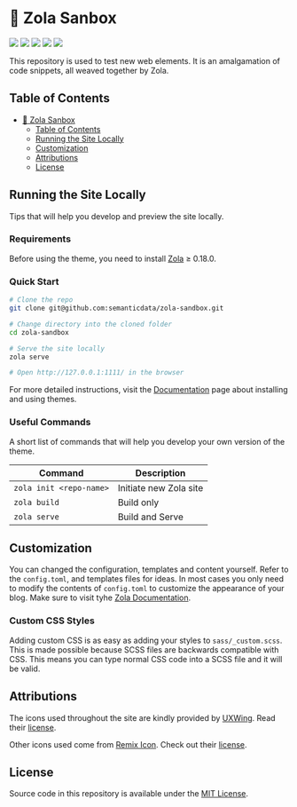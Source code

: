 # 🧪 Zola Sanbox

<p align="">
  <img src="https://img.shields.io/github/languages/code-size/semanticdata/zola-sandbox" />
  <img src="https://img.shields.io/github/repo-size/semanticdata/zola-sandbox" />
  <img src="https://img.shields.io/github/commit-activity/t/semanticdata/zola-sandbox" />
  <img src="https://img.shields.io/github/last-commit/semanticdata/zola-sandbox" />
  <img src="https://img.shields.io/website/https/semanticdata.github.io/zola-sandbox.svg" />
</p>

This repository is used to test new web elements. It is an amalgamation of code snippets, all weaved together by Zola.

## Table of Contents

- [🧪 Zola Sanbox](#-zola-sanbox)
  - [Table of Contents](#table-of-contents)
  - [Running the Site Locally](#running-the-site-locally)
  - [Customization](#customization)
  - [Attributions](#attributions)
  - [License](#license)

## Running the Site Locally

Tips that will help you develop and preview the site locally.

### Requirements

Before using the theme, you need to install [Zola](https://www.getzola.org/documentation/getting-started/installation/) ≥ 0.18.0.

### Quick Start

```sh
# Clone the repo
git clone git@github.com:semanticdata/zola-sandbox.git

# Change directory into the cloned folder
cd zola-sandbox

# Serve the site locally
zola serve

# Open http://127.0.0.1:1111/ in the browser
```

For more detailed instructions, visit the [Documentation](https://www.getzola.org/documentation/themes/installing-and-using-themes/) page about installing and using themes.

### Useful Commands

A short list of commands that will help you develop your own version of the theme.

| Command                    | Description                |
| -------------------------- | -------------------------- |
| `zola init <repo-name>`    | Initiate new Zola site     |
| `zola build`               | Build only                 |
| `zola serve`               | Build and Serve            |

## Customization

You can changed the configuration, templates and content yourself. Refer to the `config.toml`, and templates files for ideas. In most cases you only need to modify the contents of `config.toml` to customize the appearance of your blog. Make sure to visit tyhe [Zola Documentation](https://www.getzola.org/documentation/getting-started/overview/).

### Custom CSS Styles

Adding custom CSS is as easy as adding your styles to `sass/_custom.scss`. This is made possible because SCSS files are backwards compatible with CSS. This means you can type normal CSS code into a SCSS file and it will be valid.

## Attributions

The icons used throughout the site are kindly provided by [UXWing](https://uxwing.com/license/). Read their [license](https://uxwing.com/license/).

Other icons used come from [Remix Icon](https://remixicon.com/). Check out their [license](https://remixicon.com/license).

## License

Source code in this repository is available under the [MIT License](LICENSE).
